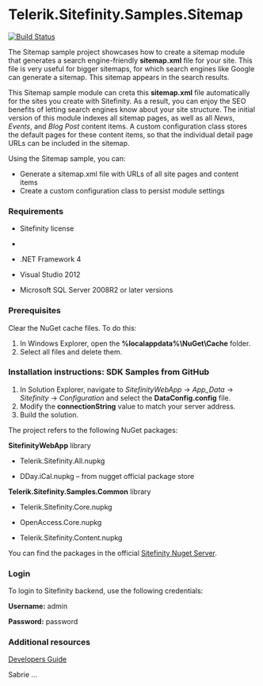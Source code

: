 Telerik.Sitefinity.Samples.Sitemap
==================================

[![Build Status](http://sdk-jenkins-ci.cloudapp.net/job/Telerik.Sitefinity.Samples.Sitemap.test/badge/icon)](http://sdk-jenkins-ci.cloudapp.net/job/Telerik.Sitefinity.Samples.Sitemap.test/)

The Sitemap sample project showcases how to create a sitemap module that generates a search engine-friendly **sitemap.xml** file for your site. This file is very useful for bigger sitemaps, for which search engines like Google can generate a sitemap. This sitemap appears in the search results. 

This Sitemap sample module can creta this **sitemap.xml** file automatically for the sites you create with Sitefinity. As a result, you can enjoy the SEO benefits of letting search engines know about your site structure. The initial version of this module indexes all sitemap pages, as well as all _News_, _Events_, and _Blog Post_ content items. A custom configuration class stores the default pages for these content items, so that the individual detail page URLs can be included in the sitemap. 

Using the Sitemap sample, you can: 

* Generate a sitemap.xml file with URLs of all site pages and content items
* Create a custom configuration class to persist module settings 

### Requirements
 
* Sitefinity license
* 

* .NET Framework 4

* Visual Studio 2012

* Microsoft SQL Server 2008R2 or later versions

### Prerequisites

Clear the NuGet cache files. To do this:

1. In Windows Explorer, open the **%localappdata%\NuGet\Cache** folder.
2. Select all files and delete them.


### Installation instructions: SDK Samples from GitHub


1. In Solution Explorer, navigate to _SitefinityWebApp_ -> *App_Data* -> _Sitefinity_ -> _Configuration_ and select the **DataConfig.config** file. 
2. Modify the **connectionString** value to match your server address.
3. Build the solution.

The project refers to the following NuGet packages:

**SitefinityWebApp** library

* Telerik.Sitefinity.All.nupkg

* DDay.iCal.nupkg – from nugget official package store


**Telerik.Sitefinity.Samples.Common** library

* Telerik.Sitefinity.Core.nupkg

* OpenAccess.Core.nupkg

* Telerik.Sitefinity.Content.nupkg


You can find the packages in the official [Sitefinity Nuget Server](http://nuget.sitefinity.com).


### Login

To login to Sitefinity backend, use the following credentials: 

**Username:** admin

**Password:** password

### Additional resources

[Developers Guide](http://www.sitefinity.com/documentation/documentationarticles/developers-guide)


Sabrie ...
